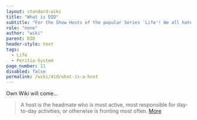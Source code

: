 ```yaml
---
layout: standard-wiki
title: "What is DID"
subtitle: "For the Show Hosts of the popular Series 'Life'! We all hate it :)"
role: "none"
author: "wiki"
parent: DID
header-style: text
tags:
  - Life
  - Peritia-System
page_number: 11
disabled: false
permalink: /wiki/did/what-is-a-host
---
```

Own Wiki will come...
> A host is the headmate who is most active, most responsible for day-to-day activities, or otherwise is fronting most often. [More](https://pluralpedia.org/w/Host)